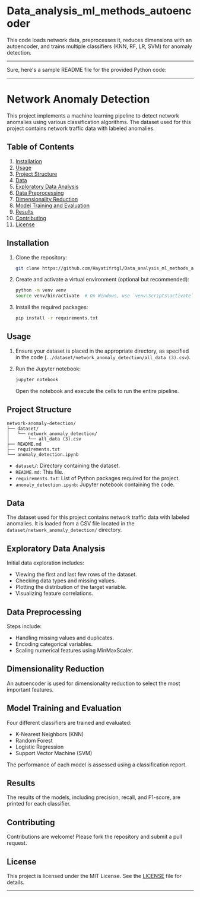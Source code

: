 # Data_analysis_ml_methods_autoencoder
This code loads network data, preprocesses it, reduces dimensions with an autoencoder, and trains multiple classifiers (KNN, RF, LR, SVM) for anomaly detection.

----
Sure, here's a sample README file for the provided Python code:

---

# Network Anomaly Detection

This project implements a machine learning pipeline to detect network anomalies using various classification algorithms. The dataset used for this project contains network traffic data with labeled anomalies.

## Table of Contents
1. [Installation](#installation)
2. [Usage](#usage)
3. [Project Structure](#project-structure)
4. [Data](#data)
5. [Exploratory Data Analysis](#exploratory-data-analysis)
6. [Data Preprocessing](#data-preprocessing)
7. [Dimensionality Reduction](#dimensionality-reduction)
8. [Model Training and Evaluation](#model-training-and-evaluation)
9. [Results](#results)
10. [Contributing](#contributing)
11. [License](#license)

## Installation

1. Clone the repository:
    ```bash
    git clone https://github.com/HayatiYrtgl/Data_analysis_ml_methods_autoencoder.git
    ```

2. Create and activate a virtual environment (optional but recommended):
    ```bash
    python -m venv venv
    source venv/bin/activate  # On Windows, use `venv\Scripts\activate`
    ```

3. Install the required packages:
    ```bash
    pip install -r requirements.txt
    ```

## Usage

1. Ensure your dataset is placed in the appropriate directory, as specified in the code (`../dataset/network_anomaly_detection/all_data (3).csv`).

2. Run the Jupyter notebook:
    ```bash
    jupyter notebook
    ```
   Open the notebook and execute the cells to run the entire pipeline.

## Project Structure

```
network-anomaly-detection/
├── dataset/
│   └── network_anomaly_detection/
│       └── all_data (3).csv
├── README.md
├── requirements.txt
└── anomaly_detection.ipynb
```

- `dataset/`: Directory containing the dataset.
- `README.md`: This file.
- `requirements.txt`: List of Python packages required for the project.
- `anomaly_detection.ipynb`: Jupyter notebook containing the code.

## Data

The dataset used for this project contains network traffic data with labeled anomalies. It is loaded from a CSV file located in the `dataset/network_anomaly_detection/` directory.

## Exploratory Data Analysis

Initial data exploration includes:
- Viewing the first and last few rows of the dataset.
- Checking data types and missing values.
- Plotting the distribution of the target variable.
- Visualizing feature correlations.

## Data Preprocessing

Steps include:
- Handling missing values and duplicates.
- Encoding categorical variables.
- Scaling numerical features using MinMaxScaler.

## Dimensionality Reduction

An autoencoder is used for dimensionality reduction to select the most important features.

## Model Training and Evaluation

Four different classifiers are trained and evaluated:
- K-Nearest Neighbors (KNN)
- Random Forest
- Logistic Regression
- Support Vector Machine (SVM)

The performance of each model is assessed using a classification report.

## Results

The results of the models, including precision, recall, and F1-score, are printed for each classifier.

## Contributing

Contributions are welcome! Please fork the repository and submit a pull request.

## License

This project is licensed under the MIT License. See the [LICENSE](LICENSE) file for details.

---

